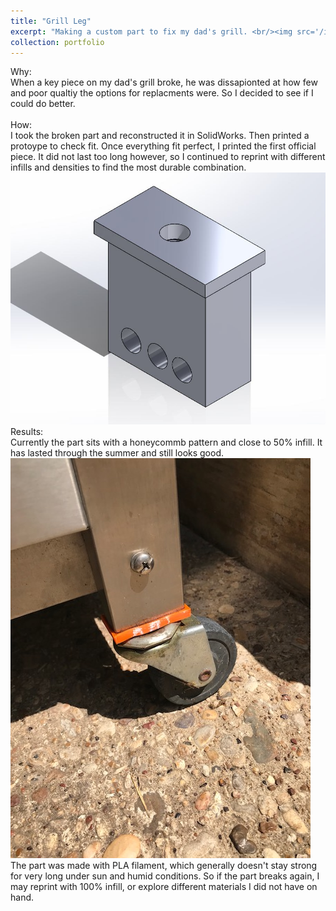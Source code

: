 ```yaml
---
title: "Grill Leg"
excerpt: "Making a custom part to fix my dad's grill. <br/><img src='/images/GrillLeg2.jpg'>"
collection: portfolio
---
```


Why: <br/>
When a key piece on my dad's grill broke, he was dissapionted at how few and poor qualtiy the options for replacments were. So I decided to see if I could do better. <br/><br/>
How: <br/>
I took the broken part and reconstructed it in SolidWorks. Then printed a protoype to check fit. Once everything fit perfect, I printed the first official piece. It did not last too long however, so I continued to reprint with different infills and densities to find the most durable combination.
<br/><img src='/images/GrillLeg2.jpg'><br/>
Results:<br/>
Currently the part sits with a honeycommb pattern and close to 50% infill. It has lasted through the summer and still looks good.
<br/><img src='/images/GrillLeg.jpg'><br/>
The part was made with PLA filament, which generally doesn't stay strong for very long under sun and humid conditions. So if the part breaks again, I may reprint with 100% infill, or explore different materials I did not have on hand.

